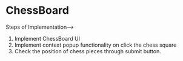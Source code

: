 # ChessBoard

Steps of Implementation-->
1. Implement ChessBoard UI
2. Implement context popup functionality on click the chess square
3. Check the position of chess pieces through submit button.
